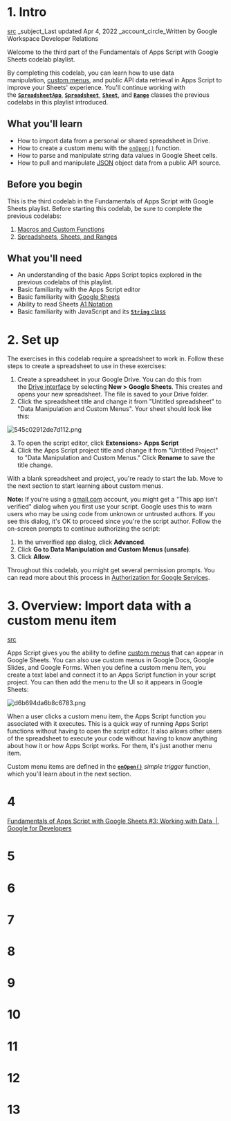 

# 1. Intro
[src](https://developers.google.com/codelabs/apps-script-fundamentals-3#0)
_subject_Last updated Apr 4, 2022
_account_circle_Written by Google Workspace Developer Relations

Welcome to the third part of the Fundamentals of Apps Script with Google Sheets codelab playlist.

By completing this codelab, you can learn how to use data manipulation, [custom menus](https://developers.google.com/apps-script/guides/menus), and public API data retrieval in Apps Script to improve your Sheets' experience. You'll continue working with the [**`SpreadsheetApp`**](https://developers.google.com/apps-script/reference/spreadsheet/spreadsheet-app), [**`Spreadsheet`**](https://developers.google.com/apps-script/reference/spreadsheet/spreadsheet), [**`Sheet`**](https://developers.google.com/apps-script/reference/spreadsheet/sheet), and [**`Range`**](https://developers.google.com/apps-script/reference/spreadsheet/range) classes the previous codelabs in this playlist introduced.

## What you'll learn

- How to import data from a personal or shared spreadsheet in Drive.
- How to create a custom menu with the [`onOpen()`](https://developers.google.com/apps-script/guides/triggers/#onopene) function.
- How to parse and manipulate string data values in Google Sheet cells.
- How to pull and manipulate [JSON](https://www.json.org/) object data from a public API source.

## Before you begin

This is the third codelab in the Fundamentals of Apps Script with Google Sheets playlist. Before starting this codelab, be sure to complete the previous codelabs:

1. [Macros and Custom Functions](https://codelabs.developers.google.com/codelabs/apps-script-fundamentals-1)
2. [Spreadsheets, Sheets, and Ranges](https://codelabs.developers.google.com/codelabs/apps-script-fundamentals-2)

## What you'll need

- An understanding of the basic Apps Script topics explored in the previous codelabs of this playlist.
- Basic familiarity with the Apps Script editor
- Basic familiarity with [Google Sheets](https://www.google.com/sheets/about/)
- Ability to read Sheets [A1 Notation](https://developers.google.com/sheets/api/guides/concepts#a1_notation)
- Basic familiarity with JavaScript and its [**`String`** class](https://developer.mozilla.org/en-US/docs/Web/JavaScript/Reference/Global_Objects/String)

# 2. Set up
The exercises in this codelab require a spreadsheet to work in. Follow these steps to create a spreadsheet to use in these exercises:

1. Create a spreadsheet in your Google Drive. You can do this from the [Drive interface](https://drive.google.com/drive/my-drive) by selecting **New > Google Sheets**. This creates and opens your new spreadsheet. The file is saved to your Drive folder.
2. Click the spreadsheet title and change it from "Untitled spreadsheet" to "Data Manipulation and Custom Menus". Your sheet should look like this:

![545c02912de7d112.png](https://developers.google.com/static/codelabs/apps-script-fundamentals-3/img/545c02912de7d112.png)

3. To open the script editor, click **Extensions**> **Apps Script**
4. Click the Apps Script project title and change it from "Untitled Project" to "Data Manipulation and Custom Menus." Click **Rename** to save the title change.

With a blank spreadsheet and project, you're ready to start the lab. Move to the next section to start learning about custom menus.

**Note:** If you're using a [gmail.com](http://gmail.com/) account, you might get a "This app isn't verified" dialog when you first use your script. Google uses this to warn users who may be using code from unknown or untrusted authors. If you see this dialog, it's OK to proceed since you're the script author. Follow the on-screen prompts to continue authorizing the script:

1. In the unverified app dialog, click **Advanced**.
2. Click **Go to Data Manipulation and Custom Menus (unsafe)**.
3. Click **Allow**.

Throughout this codelab, you might get several permission prompts. You can read more about this process in [Authorization for Google Services](https://developers.google.com/apps-script/guides/services/authorization).
# 3. Overview: Import data with a custom menu item
[src](https://developers.google.com/codelabs/apps-script-fundamentals-3#2)

Apps Script gives you the ability to define [custom menus](https://developers.google.com/apps-script/guides/menus) that can appear in Google Sheets. You can also use custom menus in Google Docs, Google Slides, and Google Forms. When you define a custom menu item, you create a text label and connect it to an Apps Script function in your script project. You can then add the menu to the UI so it appears in Google Sheets:

![d6b694da6b8c6783.png](https://developers.google.com/static/codelabs/apps-script-fundamentals-3/img/d6b694da6b8c6783.png)

When a user clicks a custom menu item, the Apps Script function you associated with it executes. This is a quick way of running Apps Script functions without having to open the script editor. It also allows other users of the spreadsheet to execute your code without having to know anything about how it or how Apps Script works. For them, it's just another menu item.

Custom menu items are defined in the [**`onOpen()`**](https://developers.google.com/apps-script/guides/triggers/#onopene) _simple trigger_ function, which you'll learn about in the next section.

# 4
[Fundamentals of Apps Script with Google Sheets #3: Working with Data  |  Google for Developers](https://developers.google.com/codelabs/apps-script-fundamentals-3#4)

# 5


# 6


# 7


# 8


# 9


# 10


# 11


# 12


# 13
